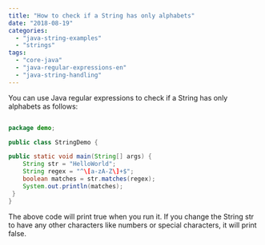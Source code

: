 ```yaml
---
title: "How to check if a String has only alphabets"
date: "2018-08-19"
categories: 
  - "java-string-examples"
  - "strings"
tags: 
  - "core-java"
  - "java-regular-expressions-en"
  - "java-string-handling"
---
```


You can use Java regular expressions to check if a String has only alphabets as follows:

````java

package demo;

public class StringDemo {

public static void main(String[] args) { 
    String str = "HelloWorld"; 
    String regex = "^\[a-zA-Z\]+$"; 
    boolean matches = str.matches(regex); 
    System.out.println(matches);
 } 
}

````

The above code will print true when you run it. If you change the String str to have any other characters like numbers or special characters, it will print false.
